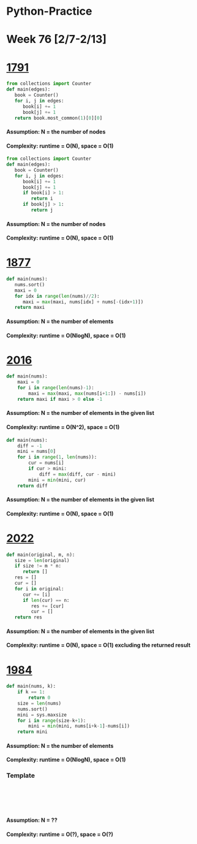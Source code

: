 # Python-Practice

# Week 76 [2/7-2/13]

# [1791](https://leetcode.com/problems/find-center-of-star-graph/)
```python
from collections import Counter
def main(edges):
   book = Counter()
   for i, j in edges:
      book[i] += 1
      book[j] += 1
   return book.most_common(1)[0][0]
```
#### Assumption: N = the number of nodes
#### Complexity: runtime = O(N), space = O(1)
```python
from collections import Counter
def main(edges):
   book = Counter()
   for i, j in edges:
      book[i] += 1
      book[j] += 1
      if book[i] > 1:
         return i
      if book[j] > 1:
         return j
```
#### Assumption: N = the number of nodes
#### Complexity: runtime = O(N), space = O(1)

# [1877](https://leetcode.com/problems/minimize-maximum-pair-sum-in-array/)
```python
def main(nums):
   nums.sort()
   maxi = 0
   for idx in range(len(nums)//2):
      maxi = max(maxi, nums[idx] + nums[-(idx+1)])
   return maxi
```
#### Assumption: N = the number of elements
#### Complexity: runtime = O(NlogN), space = O(1)

# [2016](https://leetcode.com/problems/maximum-difference-between-increasing-elements/)
```python
def main(nums):
    maxi = 0
    for i in range(len(nums)-1):
        maxi = max(maxi, max(nums[i+1:]) - nums[i])
    return maxi if maxi > 0 else -1
```
#### Assumption: N = the number of elements in the given list
#### Complexity: runtime = O(N^2), space = O(1)
```python
def main(nums):
    diff = -1
    mini = nums[0]
    for i in range(1, len(nums)):
        cur = nums[i]
        if cur > mini:
            diff = max(diff, cur - mini)
        mini = min(mini, cur)
    return diff
```
#### Assumption: N = the number of elements in the given list
#### Complexity: runtime = O(N), space = O(1)

# [2022](https://leetcode.com/problems/convert-1d-array-into-2d-array/)
```python
def main(original, m, n):
   size = len(original)
   if size != m * n:
      return []
   res = []
   cur = []
   for i in original:
      cur += [i]
      if len(cur) == n:
         res += [cur]
         cur = []
   return res
```
#### Assumption: N = the number of elements in the given list
#### Complexity: runtime = O(N), space = O(1) excluding the returned result

# [1984](https://leetcode.com/problems/minimum-difference-between-highest-and-lowest-of-k-scores/)
```python
def main(nums, k):
    if k == 1:
        return 0
    size = len(nums)
    nums.sort()
    mini = sys.maxsize
    for i in range(size-k+1):
        mini = min(mini, nums[i+k-1]-nums[i])
    return mini
```
#### Assumption: N = the number of elements
#### Complexity: runtime = O(NlogN), space = O(1)

### Template
# []()
```sql
```

# []()
```python
```
#### Assumption: N = ??
#### Complexity: runtime = O(?), space = O(?)
